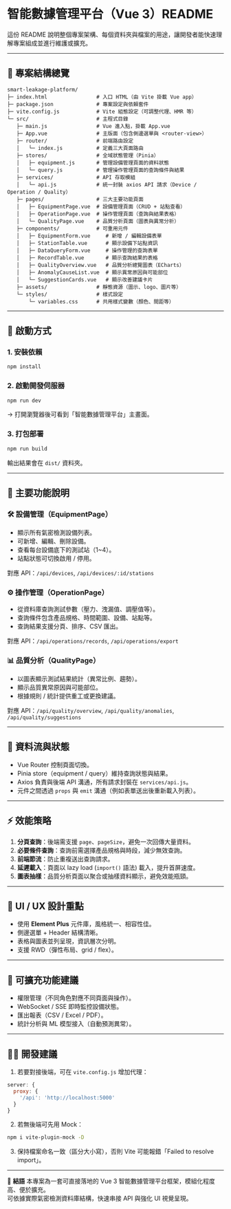 # 智能數據管理平台（Vue 3）README

這份 README 說明整個專案架構、每個資料夾與檔案的用途，讓開發者能快速理解專案組成並進行維護或擴充。

---

## 📁 專案結構總覽

```
smart-leakage-platform/
├─ index.html                # 入口 HTML（由 Vite 掛載 Vue app）
├─ package.json              # 專案設定與依賴套件
├─ vite.config.js            # Vite 組態設定（可調整代理、HMR 等）
└─ src/                      # 主程式目錄
   ├─ main.js                # Vue 進入點，掛載 App.vue
   ├─ App.vue                # 主版面（包含側邊選單與 <router-view>）
   ├─ router/                # 前端路由設定
   │   └─ index.js           # 定義三大頁面路由
   ├─ stores/                # 全域狀態管理（Pinia）
   │   ├─ equipment.js       # 管理設備管理頁面的資料狀態
   │   └─ query.js           # 管理操作管理頁面的查詢條件與結果
   ├─ services/              # API 存取模組
   │   └─ api.js             # 統一封裝 axios API 請求（Device / Operation / Quality）
   ├─ pages/                 # 三大主要功能頁面
   │   ├─ EquipmentPage.vue  # 設備管理頁面（CRUD + 站點查看）
   │   ├─ OperationPage.vue  # 操作管理頁面（查詢與結果表格）
   │   └─ QualityPage.vue    # 品質分析頁面（圖表與異常分析）
   ├─ components/            # 可重用元件
   │   ├─ EquipmentForm.vue     # 新增 / 編輯設備表單
   │   ├─ StationTable.vue      # 顯示設備下站點資訊
   │   ├─ DataQueryForm.vue     # 操作管理的查詢表單
   │   ├─ RecordTable.vue       # 顯示查詢結果的表格
   │   ├─ QualityOverview.vue   # 品質分析總覽圖表（ECharts）
   │   ├─ AnomalyCauseList.vue  # 顯示異常原因與可能部位
   │   └─ SuggestionCards.vue   # 顯示改善建議卡片
   ├─ assets/                # 靜態資源（圖示、logo、圖片等）
   └─ styles/                # 樣式設定
       └─ variables.css      # 共用樣式變數（顏色、間距等）
```

---

## 🚀 啟動方式

### 1. 安裝依賴
```bash
npm install
```

### 2. 啟動開發伺服器
```bash
npm run dev
```
→ 打開瀏覽器後可看到「智能數據管理平台」主畫面。

### 3. 打包部署
```bash
npm run build
```
輸出結果會在 `dist/` 資料夾。

---

## 🧩 主要功能說明

### 🛠️ 設備管理（EquipmentPage）
- 顯示所有氣密檢測設備列表。
- 可新增、編輯、刪除設備。
- 查看每台設備底下的測試站（1~4）。
- 站點狀態可切換啟用 / 停用。

對應 API：`/api/devices`, `/api/devices/:id/stations`

### ⚙️ 操作管理（OperationPage）
- 從資料庫查詢測試參數（壓力、洩漏值、調壓值等）。
- 查詢條件包含產品規格、時間範圍、設備、站點等。
- 查詢結果支援分頁、排序、CSV 匯出。

對應 API：`/api/operations/records`, `/api/operations/export`

### 📊 品質分析（QualityPage）
- 以圖表顯示測試結果統計（異常比例、趨勢）。
- 顯示品質異常原因與可能部位。
- 根據規則 / 統計提供重工或更換建議。

對應 API：`/api/quality/overview`, `/api/quality/anomalies`, `/api/quality/suggestions`

---

## 🧠 資料流與狀態
- Vue Router 控制頁面切換。
- Pinia store（equipment / query）維持查詢狀態與結果。
- Axios 負責與後端 API 溝通，所有請求封裝在 `services/api.js`。
- 元件之間透過 `props` 與 `emit` 溝通（例如表單送出後重新載入列表）。

---

## ⚡ 效能策略
1. **分頁查詢**：後端需支援 `page`、`pageSize`，避免一次回傳大量資料。
2. **必要條件查詢**：查詢前需選擇產品規格與時段，減少無效查詢。
3. **前端節流**：防止重複送出查詢請求。
4. **延遲載入**：頁面以 lazy load (`import()` 語法) 載入，提升首屏速度。
5. **圖表抽樣**：品質分析頁面以聚合或抽樣資料顯示，避免效能瓶頸。

---

## 🎨 UI / UX 設計重點
- 使用 **Element Plus** 元件庫，風格統一、相容性佳。
- 側邊選單 + Header 結構清晰。
- 表格與圖表並列呈現，資訊層次分明。
- 支援 RWD（彈性布局、grid / flex）。

---

## 🧰 可擴充功能建議
- 權限管理（不同角色對應不同頁面與操作）。
- WebSocket / SSE 即時監控設備狀態。
- 匯出報表（CSV / Excel / PDF）。
- 統計分析與 ML 模型接入（自動預測異常）。

---

## 👨‍💻 開發建議
1. 若要對接後端，可在 `vite.config.js` 增加代理：
```js
server: {
  proxy: {
    '/api': 'http://localhost:5000'
  }
}
```
2. 若無後端可先用 Mock：
```bash
npm i vite-plugin-mock -D
```
3. 保持檔案命名一致（區分大小寫），否則 Vite 可能報錯「Failed to resolve import」。

---

📄 **結語**
本專案為一套可直接落地的 Vue 3 智能數據管理平台框架，模組化程度高、便於擴充。  
可依據實際氣密檢測資料庫結構，快速串接 API 與強化 UI 視覺呈現。

